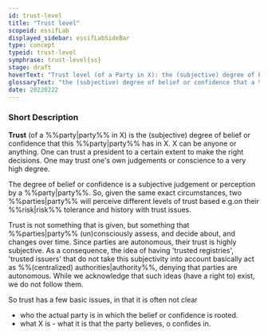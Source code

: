 ```yaml
---
id: trust-level
title: "Trust level"
scopeid: essifLab
displayed_sidebar: essifLabSideBar
type: concept
typeid: trust-level
symphrase: trust-level{ss}
stage: draft
hoverText: "Trust level (of a Party in X): the (subjective) degree of belief or confidence that this Party has in X"
glossaryText: "the (subjective) degree of belief or confidence that a %%party^party%% has in X (someone, something, ...)."
date: 20220222
---
```


### Short Description
**Trust** (of a %%party|party%% in X) is the (subjective) degree of belief or confidence that this %%party|party%% has in X. X can be anyone or anything. One can trust a president to a certain extent to make the right decisions. One may trust one's own judgements or conscience to a very high degree.

The degree of belief or confidence is a subjective judgement or perception by a %%party|party%%. So, given the same exact circumstances, two %%parties|party%% will perceive different levels of trust based e.g.on their %%risk|risk%% tolerance and history with trust issues.

Trust is not something that is given, but something that %%parties|party%% (un)consciously assess, and decide about, and changes over time. Since parties are autonomous, their trust is highly subjective. As a consequence, the idea of having 'trusted registries', 'trusted issuers' that do not take this subjectivity into account basically act as %%(centralized) authorities|authority%%, denying that parties are autonomous. While we acknowledge that such ideas (have a right to) exist, we do not follow them.

So trust has a few basic issues, in that it is often not clear
- who the actual party is in which the belief or confidence is rooted.
- what X is - what it is that the party believes, o confides in.